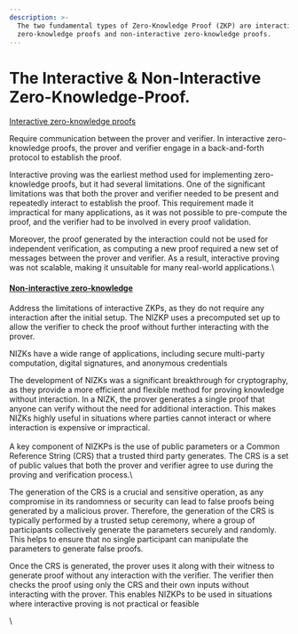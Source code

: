 ```yaml
---
description: >-
  The two fundamental types of Zero-Knowledge Proof (ZKP) are interactive
  zero-knowledge proofs and non-interactive zero-knowledge proofs.
---
```


# The Interactive & Non-Interactive Zero-Knowledge-Proof.

[Interactive zero-knowledge proofs](https://ethereum.org/en/zero-knowledge-proofs/)&#x20;

Require communication between the prover and verifier. In interactive zero-knowledge proofs, the prover and verifier engage in a back-and-forth protocol to establish the proof.

Interactive proving was the earliest method used for implementing zero-knowledge proofs, but it had several limitations. One of the significant limitations was that both the prover and verifier needed to be present and repeatedly interact to establish the proof. This requirement made it impractical for many applications, as it was not possible to pre-compute the proof, and the verifier had to be involved in every proof validation.&#x20;

Moreover, the proof generated by the interaction could not be used for independent verification, as computing a new proof required a new set of messages between the prover and verifier. As a result, interactive proving was not scalable, making it unsuitable for many real-world applications.\


#### [Non-interactive zero-knowledge](https://dl.acm.org/doi/10.1145/62212.62222) &#x20;

Address the limitations of interactive ZKPs, as they do not require any interaction after the initial setup. The NIZKP uses a precomputed set up to allow the verifier to check the proof without further interacting with the prover.

NIZKs have a wide range of applications, including secure multi-party computation, digital signatures, and anonymous credentials

The development of NIZKs was a significant breakthrough for cryptography, as they provide a more efficient and flexible method for proving knowledge without interaction. In a NIZK, the prover generates a single proof that anyone can verify without the need for additional interaction. This makes NIZKs highly useful in situations where parties cannot interact or where interaction is expensive or impractical.\
\
A key component of NIZKPs is the use of public parameters or a Common Reference String (CRS) that a trusted third party generates. The CRS is a set of public values that both the prover and verifier agree to use during the proving and verification process.\


The generation of the CRS is a crucial and sensitive operation, as any compromise in its randomness or security can lead to false proofs being generated by a malicious prover. Therefore, the generation of the CRS is typically performed by a trusted setup ceremony, where a group of participants collectively generate the parameters securely and randomly. This helps to ensure that no single participant can manipulate the parameters to generate false proofs.



Once the CRS is generated, the prover uses it along with their witness to generate proof without any interaction with the verifier. The verifier then checks the proof using only the CRS and their own inputs without interacting with the prover. This enables NIZKPs to be used in situations where interactive proving is not practical or feasible

\
